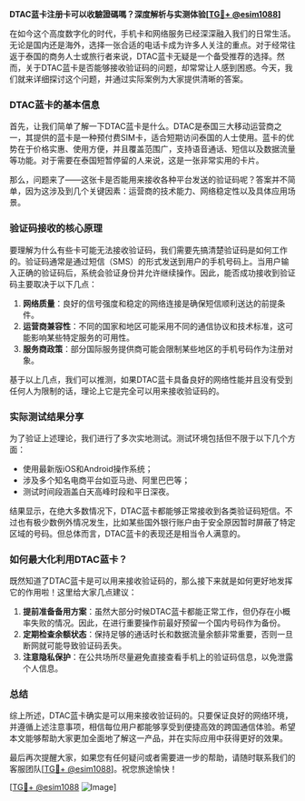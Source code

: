 **DTAC蓝卡注册卡可以收驗證碼嗎？深度解析与实测体验[[TG💪+ @esim1088](https://t.me/s/esim1088)]**

在如今这个高度数字化的时代，手机卡和网络服务已经深深融入我们的日常生活。无论是国内还是海外，选择一张合适的电话卡成为许多人关注的重点。对于经常往返于泰国的商务人士或旅行者来说，DTAC蓝卡无疑是一个备受推荐的选择。然而，关于DTAC蓝卡是否能够接收验证码的问题，却常常让人感到困惑。今天，我们就来详细探讨这个问题，并通过实际案例为大家提供清晰的答案。

### DTAC蓝卡的基本信息

首先，让我们简单了解一下DTAC蓝卡是什么。DTAC是泰国三大移动运营商之一，其提供的蓝卡是一种预付费SIM卡，适合短期访问泰国的人士使用。蓝卡的优势在于价格实惠、使用方便，并且覆盖范围广，支持语音通话、短信以及数据流量等功能。对于需要在泰国短暂停留的人来说，这是一张非常实用的卡片。

那么，问题来了——这张卡是否能用来接收各种平台发送的验证码呢？答案并不简单，因为这涉及到几个关键因素：运营商的技术能力、网络稳定性以及具体应用场景。

### 验证码接收的核心原理

要理解为什么有些卡可能无法接收验证码，我们需要先搞清楚验证码是如何工作的。验证码通常是通过短信（SMS）的形式发送到用户的手机号码上。当用户输入正确的验证码后，系统会验证身份并允许继续操作。因此，能否成功接收到验证码主要取决于以下几点：

1. **网络质量**：良好的信号强度和稳定的网络连接是确保短信顺利送达的前提条件。
2. **运营商兼容性**：不同的国家和地区可能采用不同的通信协议和技术标准，这可能影响某些特定服务的可用性。
3. **服务商政策**：部分国际服务提供商可能会限制某些地区的手机号码作为注册对象。

基于以上几点，我们可以推测，如果DTAC蓝卡具备良好的网络性能并且没有受到任何人为限制的话，理论上它是完全可以用来接收验证码的。

### 实际测试结果分享

为了验证上述理论，我们进行了多次实地测试。测试环境包括但不限于以下几个方面：
- 使用最新版iOS和Android操作系统；
- 涉及多个知名电商平台如亚马逊、阿里巴巴等；
- 测试时间段涵盖白天高峰时段和平日深夜。

结果显示，在绝大多数情况下，DTAC蓝卡都能够正常接收到各类验证码短信。不过也有极少数例外情况发生，比如某些国外银行账户由于安全原因暂时屏蔽了特定区域的号码。但总体而言，DTAC蓝卡的表现还是相当令人满意的。

### 如何最大化利用DTAC蓝卡？

既然知道了DTAC蓝卡是可以用来接收验证码的，那么接下来就是如何更好地发挥它的作用啦！这里给大家几点建议：

1. **提前准备备用方案**：虽然大部分时候DTAC蓝卡都能正常工作，但仍存在小概率失败的情况。因此，在进行重要操作前最好预留一个国内号码作为备份。
2. **定期检查余额状态**：保持足够的通话时长和数据流量余额非常重要，否则一旦断网就可能导致验证码丢失。
3. **注意隐私保护**：在公共场所尽量避免直接查看手机上的验证码信息，以免泄露个人信息。

### 总结

综上所述，DTAC蓝卡确实是可以用来接收验证码的。只要保证良好的网络环境，并遵循上述注意事项，相信每位用户都能够享受到便捷高效的跨国通信体验。希望本文能够帮助大家更加全面地了解这一产品，并在实际应用中获得更好的效果。

最后再次提醒大家，如果您有任何疑问或者需要进一步的帮助，请随时联系我们的客服团队[[TG💪+ @esim1088](https://t.me/s/esim1088)]。祝您旅途愉快！

[[TG💪+ @esim1088](https://t.me/s/esim1088) ![Image](https://i.postimg.cc/4NQfJmqS/Snipaste-2025-05-13-00-14-12.png)]